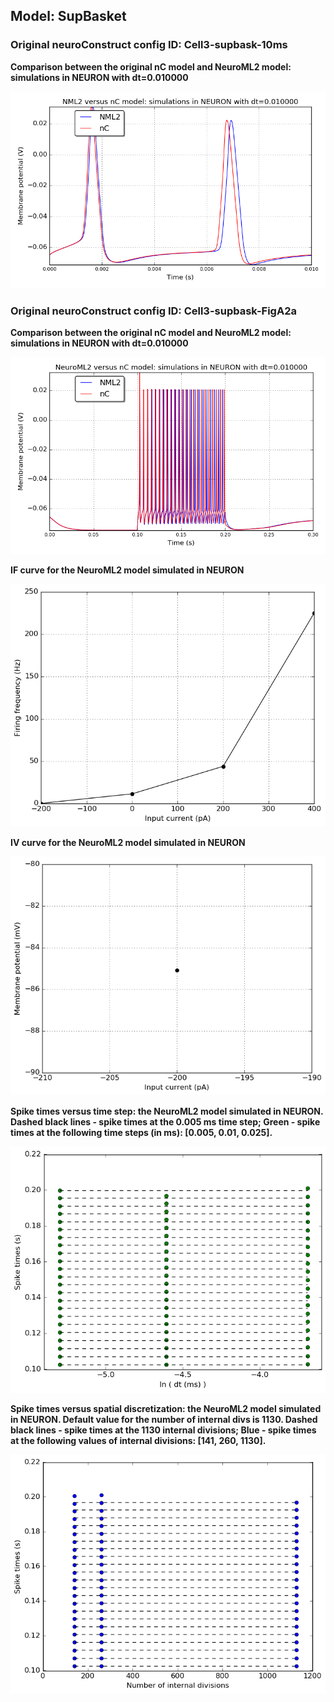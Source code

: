  
         
## Model: SupBasket

### Original neuroConstruct config ID: Cell3-supbask-10ms

**Comparison between the original nC model and NeuroML2 model: simulations in NEURON with dt=0.010000**

![Simulation](nC_vs_NML2_Cell3-supbask-10ms.png)

### Original neuroConstruct config ID: Cell3-supbask-FigA2a

**Comparison between the original nC model and NeuroML2 model: simulations in NEURON with dt=0.010000**

![Simulation](nC_vs_NML2_Cell3-supbask-FigA2a.png)

**IF curve for the NeuroML2 model simulated in NEURON**

![Simulation](IF_SupBasket.png)

**IV curve for the NeuroML2 model simulated in NEURON**

![Simulation](IV_SupBasket.png)

**Spike times versus time step: the NeuroML2 model simulated in NEURON.
Dashed black lines - spike times at the 0.005 ms time step; Green - spike times at the following time steps (in ms): [0.005, 0.01, 0.025].**

![Simulation](Dt_SupBasket.png)

**Spike times versus spatial discretization: the NeuroML2 model simulated in NEURON.
Default value for the number of internal divs is 1130.
Dashed black lines - spike times at the 1130 internal divisions; Blue - spike times at the following values of internal divisions:
[141, 260, 1130].**

![Simulation](Dx_SupBasket.png)